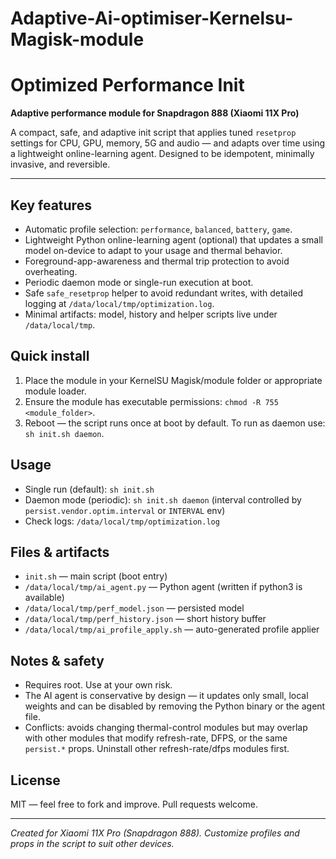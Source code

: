 # Adaptive-Ai-optimiser-Kernelsu-Magisk-module
# Optimized Performance Init

**Adaptive performance module for Snapdragon 888 (Xiaomi 11X Pro)**

A compact, safe, and adaptive init script that applies tuned `resetprop` settings for CPU, GPU, memory, 5G and audio — and adapts over time using a lightweight online-learning agent. Designed to be idempotent, minimally invasive, and reversible.

---

## Key features

* Automatic profile selection: `performance`, `balanced`, `battery`, `game`.
* Lightweight Python online-learning agent (optional) that updates a small model on-device to adapt to your usage and thermal behavior.
* Foreground-app-awareness and thermal trip protection to avoid overheating.
* Periodic daemon mode or single-run execution at boot.
* Safe `safe_resetprop` helper to avoid redundant writes, with detailed logging at `/data/local/tmp/optimization.log`.
* Minimal artifacts: model, history and helper scripts live under `/data/local/tmp`.

## Quick install

1. Place the module in your KernelSU Magisk/module folder or appropriate module loader.
2. Ensure the module has executable permissions: `chmod -R 755 <module_folder>`.
3. Reboot — the script runs once at boot by default. To run as daemon use: `sh init.sh daemon`.

## Usage

* Single run (default): `sh init.sh`
* Daemon mode (periodic): `sh init.sh daemon` (interval controlled by `persist.vendor.optim.interval` or `INTERVAL` env)
* Check logs: `/data/local/tmp/optimization.log`

## Files & artifacts

* `init.sh` — main script (boot entry)
* `/data/local/tmp/ai_agent.py` — Python agent (written if python3 is available)
* `/data/local/tmp/perf_model.json` — persisted model
* `/data/local/tmp/perf_history.json` — short history buffer
* `/data/local/tmp/ai_profile_apply.sh` — auto-generated profile applier

## Notes & safety

* Requires root. Use at your own risk.
* The AI agent is conservative by design — it updates only small, local weights and can be disabled by removing the Python binary or the agent file.
* Conflicts: avoids changing thermal-control modules but may overlap with other modules that modify refresh-rate, DFPS, or the same `persist.*` props. Uninstall other refresh-rate/dfps modules first.

## License

MIT — feel free to fork and improve. Pull requests welcome.

---

*Created for Xiaomi 11X Pro (Snapdragon 888). Customize profiles and props in the script to suit other devices.*

